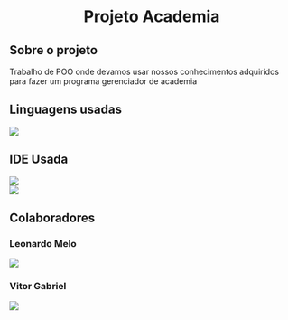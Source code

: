 <!-- # Projeto-backend-academia -->

<strong><h1 align="center"> Projeto Academia</h1></strong>

<h2>Sobre o projeto</h2>
<p>Trabalho de POO onde devamos usar nossos conhecimentos adquiridos para fazer um programa gerenciador de academia </p>

<h2>Linguagens usadas</h2>

<img src ="https://img.shields.io/badge/Java-ED8B00?style=for-the-badge&logo=openjdk&logoColor=white
">

<h2>IDE Usada</h2>
<img src="https://img.shields.io/badge/apache%20netbeans-1B6AC6?style=for-the-badge&logo=apache%20netbeans%20IDE&logoColor=white">
<br>
<img src="https://img.shields.io/badge/Visual_Studio_Code-0078D4?style=for-the-badge&logo=visual%20studio%20code&logoColor=whit">

<h2>Colaboradores</h2>

<h3>Leonardo Melo</h3>
<a href = "https://github.com/LeonardoDMelo"><img src='https://img.shields.io/badge/GitHub-100000?style=for-the-badge&logo=github&logoColor=white'></a>

<h3>Vitor Gabriel</h3>
<a href = "https://github.com/VitorGabrielRLO"><img src='https://img.shields.io/badge/GitHub-100000?style=for-the-badge&logo=github&logoColor=white'></a>
